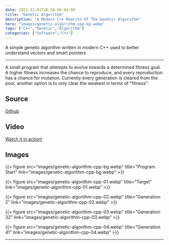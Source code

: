 ```yaml
---
date: 2021-11-01T10:58:08-04:00
title: "Genetic Algorithm"
description: "A Modern C++ Rewrite Of The Genetic Algorithm"
hero: "images/genetic-algorithm-cpp-bg.webp"
tags: ["C++","Genetic","Algorithm"]
categories: ["Software","C++"]
---
```


A simple genetic algorithm written in modern C++ used to better understand vectors and smart pointers

<!--more-->

___

A small program that attempts to evolve towards a determined fitness goal. A higher fitness increases the chance to reproduce, and every reproduction has a chance for mutation. Currently every generation is cleared from the pool, another option is to only clear the weakest in terms of "fitness". 

## Source

[Github](https://github.com/rassweiler/GeneticAlgorithm)

## Video

[Watch it in action!](https://www.youtube.com/playlist?list=PLy1p_Npl0mNiTJodv4GKAsr-BMqdeNn8s)

## Images

{{< figure src="images/genetic-algorithm-cpp-bg.webp" title="Program Start" link="images/genetic-algorithm-cpp-bg.webp" >}}

{{< figure src="images/genetic-algorithm-cpp-01.webp" title="Target" link="images/genetic-algorithm-cpp-01.webp" >}}

{{< figure src="images/genetic-algorithm-cpp-02.webp" title="Generation 2" link="images/genetic-algorithm-cpp-02.webp" >}}

{{< figure src="images/genetic-algorithm-cpp-03.webp" title="Generation 32" link="images/genetic-algorithm-cpp-03.webp" >}}

{{< figure src="images/genetic-algorithm-cpp-04.webp" title="Generation 41" link="images/genetic-algorithm-cpp-04.webp" >}}

___